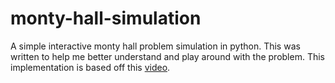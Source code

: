 # monty-hall-simulation
A simple interactive monty hall problem simulation in python.
This was written to help me better understand and play around with the problem.
This implementation is based off this [video](https://www.youtube.com/watch?v=4Lb-6rxZxx0).
